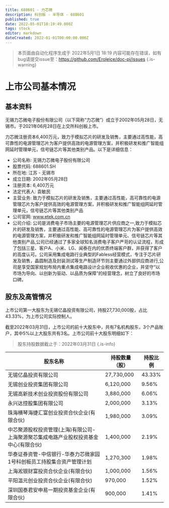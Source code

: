 ```yaml
---
title: 688601 - 力芯微
description: 科创板 - 半导体 - 688601
published: true
date: 2022-05-01T18:19:49.000Z
tags: stock
editor: markdown
dateCreated: 2022-01-01T00:00:00.000Z
---
```


> 本页面由自动化程序生成于 2022年5月1日 18:19
> 内容可能存在错误，如有bug请提交issue至：https://github.com/Eroleice/doc-pi/issues
{.is-warning}

# 上市公司基本情况

## 基本资料

无锡力芯微电子股份有限公司（以下简称“力芯微”）成立于2002年05月28日，无锡市。于2021年06月28日在上交所科创板上市。

力芯微注册资本6,400万元，致力于模拟芯片的研发及销售，主要通过高性能，高可靠性的电源管理芯片为客户提供高效的电源管理方案，并积极研发和推广智能组网延时管理单元，信号链芯片等其他类别产品。以下是详细信息：

- 公司名称: 无锡力芯微电子股份有限公司
- 股票代码: 688601.SH
- 所在地: 江苏 - 无锡市
- 成立日期: 2002年05月28日
- 注册资本: 6,400万元
- 法定代表人: 袁敏民
- 主营业务: 致力于模拟芯片的研发及销售，主要通过高性能，高可靠性的电源管理芯片为客户提供高效的电源管理方案，并积极研发和推广智能组网延时管理单元，信号链芯片等其他类别产品
- 公司官网: www.etek.com.cn
- 公司介绍: 公司是消费电子市场主要的电源管理芯片供应商之一,致力于模拟芯片的研发及销售，主要通过高性能、高可靠性的电源管理芯片为客户提供高效的电源管理方案，并积极研发和推广智能组网延时管理单元、信号链芯片等其他类别产品,公司已经通过了多家全球知名消费电子客户严苛的认证流程，形成了包括三星、客户A、小米、LG、闻泰在内的优质终端客户群，并获得了客户的高度认可。公司采用集成电路行业典型的Fabless经营模式，专注于芯片研发及销售，晶圆制造及封装测试等生产制造环节则主要通过外部供应商进行,公司是享受国家规划布局内重点集成电路设计企业税收优惠的企业，并坚守“以市场为导向、以创新为驱动、以品质为保障”的经营理念，树立了良好的市场口碑。


## 股东及高管情况

上市公司第一大股东为无锡亿晶投资有限公司，持股27,730,000股，占比43.33%，为上市公司实际控制人。

截至2022年03月31日，上市公司的前十大股东中，共有7名机构股东，3个产品账户，其中5%以上大股东共有3名。上市公司前十大股东明细如下：

> 股东持股数据截止于：2022年03月31日
{.is-info}

| 股东名称 | 持股数量（股） | 持股比例 |
| --- | --- | --- |
| 无锡亿晶投资有限公司 | 27,730,000 | 43.33% |
| 无锡创业投资集团有限公司 | 6,120,000 | 9.56% |
| 无锡高新技术创业投资股份有限公司 | 3,880,000 | 6.06% |
| 永兴达控股集团有限公司 | 2,000,000 | 3.13% |
| 珠海横琴海捷汇富创业投资合伙企业(有限合伙) | 1,980,000 | 3.09% |
| 中芯聚源股权投资管理(上海)有限公司-上海聚源聚芯集成电路产业股权投资基金中心(有限合伙) | 1,400,000 | 2.19% |
| 华泰证券资管-中信银行-华泰力芯微家园1号科创板员工持股集合资产管理计划 | 1,270,300 | 1.98% |
| 上海淞银财富投资合伙企业(有限合伙) | 1,000,000 | 1.56% |
| 平阳温元创业投资合伙企业(有限合伙) | 970,000 | 1.52% |
| 深圳国泰君安申易一期投资基金企业(有限合伙) | 900,000 | 1.41% |




